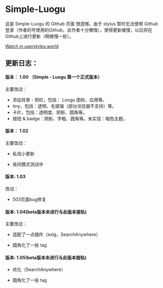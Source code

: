 # Simple-Luogu
这是 Simple-Luogu 的 Github 页面
很遗憾，由于 stylus 暂时无法使用 Github 登录（作者的号使用的Github，且作者十分懒惰），使得更新缓慢，以后将在Github上进行更新（稍微慢一些）。

[Watch in userstyles.world](https://userstyles.world/style/6062/simple-luogu-smart-luogu)

## 更新日志：

#### 版本： 1.00 （Simple - Luogu 第一个正式版本）
主要改动：

- 添加背景 - 侧栏，包括： Loogu 图标、应用等。
- tiny，包括：透明、毛玻璃（部分浏览器不支持）等。
- 卡片，包括：透明度、阴影、圆角等。
- 按钮 & badge：阴影、字粗、圆角等。未实现：暗色主题。
#### 版本： 1.02
主要改动：

- 私信小更新

- 夜间模式测试中

#### 版本: 1.03
改动：

- 503页面bug修复

#### 版本: 1.04(beta版本未进行与此版本接轨)
主要改动：

- 适配了一点插件（exlg，SearchAnywhere）

- 圆角化了一些 tag

#### 版本: 1.05(beta版本未进行与此版本接轨)


- 优化（SearchAnywhere）

- 圆角化了一些 tag
